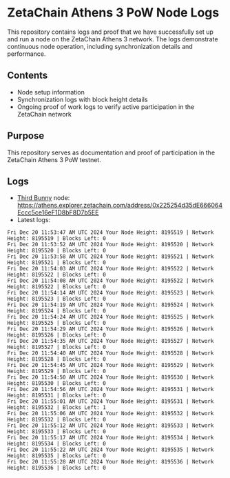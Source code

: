 # ZetaChain Athens 3 PoW Node Logs
This repository contains logs and proof that we have successfully set up and run a node on the ZetaChain Athens 3 network. The logs demonstrate continuous node operation, including synchronization details and performance.

## Contents
- Node setup information
- Synchronization logs with block height details
- Ongoing proof of work logs to verify active participation in the ZetaChain network

## Purpose
This repository serves as documentation and proof of participation in the ZetaChain Athens 3 PoW testnet.

## Logs

- [Third Bunny](https://thirdbunny.xyz/) node: https://athens.explorer.zetachain.com/address/0x225254d35dE666064Eccc5ce16eF1D8bF8D7b5EE
- Latest logs:
```
Fri Dec 20 11:53:47 AM UTC 2024 Your Node Height: 8195519 | Network Height: 8195519 | Blocks Left: 0
Fri Dec 20 11:53:52 AM UTC 2024 Your Node Height: 8195520 | Network Height: 8195520 | Blocks Left: 0
Fri Dec 20 11:53:58 AM UTC 2024 Your Node Height: 8195521 | Network Height: 8195521 | Blocks Left: 0
Fri Dec 20 11:54:03 AM UTC 2024 Your Node Height: 8195522 | Network Height: 8195522 | Blocks Left: 0
Fri Dec 20 11:54:08 AM UTC 2024 Your Node Height: 8195522 | Network Height: 8195522 | Blocks Left: 0
Fri Dec 20 11:54:14 AM UTC 2024 Your Node Height: 8195523 | Network Height: 8195523 | Blocks Left: 0
Fri Dec 20 11:54:19 AM UTC 2024 Your Node Height: 8195524 | Network Height: 8195524 | Blocks Left: 0
Fri Dec 20 11:54:24 AM UTC 2024 Your Node Height: 8195525 | Network Height: 8195525 | Blocks Left: 0
Fri Dec 20 11:54:29 AM UTC 2024 Your Node Height: 8195526 | Network Height: 8195526 | Blocks Left: 0
Fri Dec 20 11:54:35 AM UTC 2024 Your Node Height: 8195527 | Network Height: 8195527 | Blocks Left: 0
Fri Dec 20 11:54:40 AM UTC 2024 Your Node Height: 8195528 | Network Height: 8195528 | Blocks Left: 0
Fri Dec 20 11:54:45 AM UTC 2024 Your Node Height: 8195529 | Network Height: 8195529 | Blocks Left: 0
Fri Dec 20 11:54:50 AM UTC 2024 Your Node Height: 8195530 | Network Height: 8195530 | Blocks Left: 0
Fri Dec 20 11:54:56 AM UTC 2024 Your Node Height: 8195531 | Network Height: 8195531 | Blocks Left: 0
Fri Dec 20 11:55:01 AM UTC 2024 Your Node Height: 8195531 | Network Height: 8195532 | Blocks Left: 1
Fri Dec 20 11:55:06 AM UTC 2024 Your Node Height: 8195532 | Network Height: 8195532 | Blocks Left: 0
Fri Dec 20 11:55:12 AM UTC 2024 Your Node Height: 8195533 | Network Height: 8195533 | Blocks Left: 0
Fri Dec 20 11:55:17 AM UTC 2024 Your Node Height: 8195534 | Network Height: 8195534 | Blocks Left: 0
Fri Dec 20 11:55:22 AM UTC 2024 Your Node Height: 8195535 | Network Height: 8195535 | Blocks Left: 0
Fri Dec 20 11:55:28 AM UTC 2024 Your Node Height: 8195536 | Network Height: 8195536 | Blocks Left: 0
```
